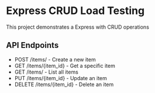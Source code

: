 # Express CRUD Load Testing

This project demonstrates a Express with CRUD operations 

## API Endpoints

- POST /items/ - Create a new item
- GET /items/{item_id} - Get a specific item
- GET /items/ - List all items
- PUT /items/{item_id} - Update an item
- DELETE /items/{item_id} - Delete an item
